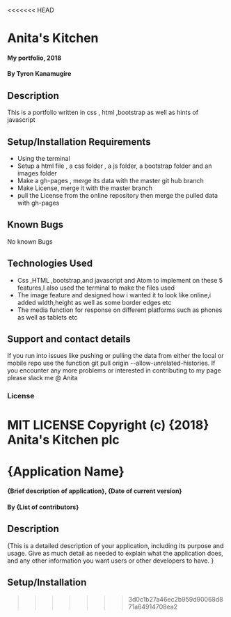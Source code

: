 <<<<<<< HEAD
# Anita's Kitchen

#### My portfolio, 2018

#### By **Tyron Kanamugire**

## Description
This is a portfolio written in css , html ,bootstrap as well as hints of javascript

## Setup/Installation Requirements
* Using the terminal
* Setup a html file , a css folder , a js folder, a bootstrap folder and an images folder
* Make a gh-pages , merge its data with the master git hub branch
* Make License, merge it with the master branch
* pull the License from the online repository then merge the pulled data with gh-pages
## Known Bugs
No known Bugs
## Technologies Used
* Css ,HTML ,bootstrap,and javascript and Atom to implement on these 5 features,I also used the terminal to make the files used
* The image feature and designed how i wanted it to look like online,i added width,height as well as some border edges etc
* The media function for response on different platforms such as phones as well as tablets etc
## Support and contact details
If you run into issues like pushing or pulling the data from either the local or mobile repo use the function
 git pull origin --allow-unrelated-histories.
 If you encounter any more problems or interested in contributing to my page please slack me @ Anita
### License
MIT LICENSE
Copyright (c) {2018} **Anita's Kitchen plc**
=======
# {Application Name}
#### {Brief description of application}, {Date of current version}
#### By **{List of contributors}**
## Description
{This is a detailed description of your application, including its purpose and usage.  Give as much detail as needed to explain what the application does, and any other information you want users or other developers to have. }
## Setup/Installation
>>>>>>> 3d0c1b27a46ec2b959d90068d871a64914708ea2
